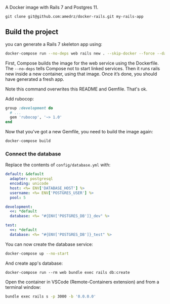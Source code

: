 A Docker image with Rails 7 and Postgres 11.

```
git clone git@github.com:amedrz/docker-rails.git my-rails-app
```

## Build the project

you can generate a Rails 7 skeleton app using:

```bash
docker-compose run --no-deps web rails new . --skip-docker --force --database=postgresql
```

First, Compose builds the image for the web service using the Dockerfile. The
`--no-deps` tells Compose not to start linked services. Then it runs rails new
inside a new container, using that image. Once it’s done, you should have
generated a fresh app.

Note this command overwrites this README and Gemfile. That's ok.

Add rubocop:

```ruby
group :development do
  # ...
  gem 'rubocop', '~> 1.0'
end
```

Now that you've got a new Gemfile, you need to build the image again:

```bash
docker-compose build
```

### Connect the database

Replace the contents of `config/database.yml` with:

```yaml
default: &default
  adapter: postgresql
  encoding: unicode
  host: <%= ENV['DATABASE_HOST'] %>
  username: <%= ENV['POSTGRES_USER'] %>
  pool: 5

development:
  <<: *default
  database: <%= "#{ENV['POSTGRES_DB']}_dev" %>

test:
  <<: *default
  database: <%= "#{ENV['POSTGRES_DB']}_test" %>
```

You can now create the database service:

```bash
docker-compose up --no-start
```

And create app's database:
```
docker-compose run --rm web bundle exec rails db:create
```

Open the container in VSCode (Remote-Containers extension) and from a terminal window:

```bash
bundle exec rails s -p 3000 -b '0.0.0.0'
```
